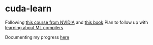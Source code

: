 # cuda-learn
Following [this course from NVIDIA](https://docs.nvidia.com/cuda/cuda-c-programming-guide/) and [this book](https://shop.elsevier.com/books/programming-massively-parallel-processors/hwu/978-0-323-91231-0)
Plan to follow up with [learning about ML compilers](https://mlc.ai/)

Documenting my progress [here](https://arnav-arora.netlify.app/docs/interesting-stuff-idk/cuda-programming/)
